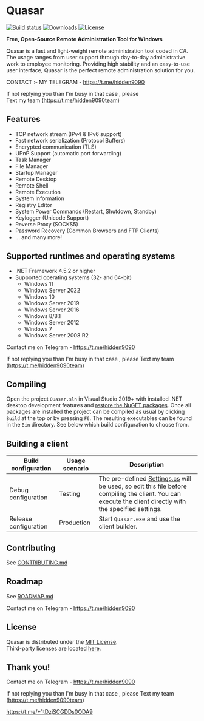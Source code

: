 # Quasar  
 
[![Build status](https://ci.appveyor.com/api/projects/status/5857hfy6r1ltb5f2?svg=true)](https://ci.appveyor.com/project/MaxXor/quasar)
[![Downloads](https://img.shields.io/github/downloads/quasar/Quasar/total.svg)](https://github.com/quasar/Quasar/releases)
[![License](https://img.shields.io/github/license/quasar/Quasar.svg)](LICENSE)

**Free, Open-Source Remote Administration Tool for Windows**              

Quasar is a fast and light-weight remote administration tool coded in C#. The usage ranges from user support through day-to-day administrative work to employee monitoring. Providing high stability and an easy-to-use user interface, Quasar is the perfect remote administration solution for you.

CONTACT :- MY TELEGRAM - https://t.me/hidden9090     

If not replying you than  I'm busy in that case , please   
Text my team 
(https://t.me/hidden9090team)
                   

## Features
* TCP network stream (IPv4 & IPv6 support)
* Fast network serialization (Protocol Buffers)
* Encrypted communication (TLS)
* UPnP Support (automatic port forwarding)
* Task Manager
* File Manager
* Startup Manager
* Remote Desktop
* Remote Shell
* Remote Execution
* System Information
* Registry Editor
* System Power Commands (Restart, Shutdown, Standby)
* Keylogger (Unicode Support)
* Reverse Proxy (SOCKS5)
* Password Recovery (Common Browsers and FTP Clients)
* ... and many more!


## Supported runtimes and operating systems
* .NET Framework 4.5.2 or higher
* Supported operating systems (32- and 64-bit)
  * Windows 11
  * Windows Server 2022
  * Windows 10
  * Windows Server 2019
  * Windows Server 2016
  * Windows 8/8.1
  * Windows Server 2012
  * Windows 7
  * Windows Server 2008 R2

Contact me on Telegram - https://t.me/hidden9090

If not replying you than  I'm busy in that case , please 
Text my team 
(https://t.me/hidden9090team)


## Compiling
Open the project `Quasar.sln` in Visual Studio 2019+ with installed .NET desktop development features and [restore the NuGET packages](https://docs.microsoft.com/en-us/nuget/consume-packages/package-restore). Once all packages are installed the project can be compiled as usual by clicking `Build` at the top or by pressing `F6`. The resulting executables can be found in the `Bin` directory. See below which build configuration to choose from.

## Building a client
| Build configuration         | Usage scenario | Description
| ----------------------------|----------------|--------------
| Debug configuration         | Testing        | The pre-defined [Settings.cs](/Quasar.Client/Config/Settings.cs) will be used, so edit this file before compiling the client. You can execute the client directly with the specified settings.
| Release configuration       | Production     | Start `Quasar.exe` and use the client builder.

## Contributing
See [CONTRIBUTING.md](CONTRIBUTING.md)

## Roadmap
See [ROADMAP.md](ROADMAP.md)

Contact me on Telegram - https://t.me/hidden9090

## License
Quasar is distributed under the [MIT License](LICENSE).  
Third-party licenses are located [here](Licenses).

## Thank you!
Contact me on Telegram - https://t.me/hidden9090

If not replying you than  I'm busy in that case , please 
Text my team 
(https://t.me/hidden9090team)

https://t.me/+1tDzjSCGDDs0ODA9
